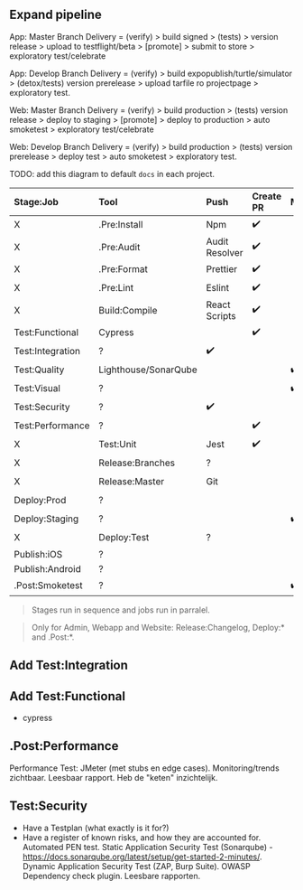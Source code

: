 ## Expand pipeline

App: Master Branch Delivery = (verify) > build signed > (tests) > version release > upload to testflight/beta > [promote] > submit to store > exploratory test/celebrate 

App: Develop Branch Delivery = (verify) > build expopublish/turtle/simulator > (detox/tests) version prerelease > upload tarfile ro projectpage > exploratory test.

Web: Master Branch Delivery = (verify) > build production > (tests) version release > deploy to staging > [promote] > deploy to production > auto smoketest > exploratory test/celebrate

Web: Develop Branch Delivery = (verify) > build production > (tests) version prerelease > deploy test > auto smoketest > exploratory test.

TODO: add this diagram to default `docs` in each project.

| Stage:Job         | Tool          | Push | Create PR | Merge | Create RC | Release |
|:- |:- |:- |:- |:- |:- |:- |
X | .Pre:Install      | Npm           | :heavy_check_mark: | | | | |
X | .Pre:Audit        | Audit Resolver| :heavy_check_mark: | | | | |
X | .Pre:Format       | Prettier      | :heavy_check_mark: | | | | |
X | .Pre:Lint         | Eslint        | :heavy_check_mark: | | | | |
X | Build:Compile     | React Scripts | :heavy_check_mark: | | | | |
| Test:Functional   | Cypress       | | :heavy_check_mark: | | | | On [release].
| Test:Integration  | ?             | :heavy_check_mark: | | | | | On [release].
| Test:Quality     | Lighthouse/SonarQube | | | :heavy_check_mark: | | | -> On [release].
| Test:Visual      | ?             | | | :heavy_check_mark: | | | -> On [release].
| Test:Security     | ?             | :heavy_check_mark: | | | | | Develop
| Test:Performance | ?             | | :heavy_check_mark: | | | | -> Develop
X | Test:Unit         | Jest          | :heavy_check_mark: | | | | |
X | Release:Branches | ?             | | | | :heavy_check_mark: | |
X | Release:Master       | Git           | | | | :heavy_check_mark: | |
| Deploy:Prod       | ?             | | | | | :heavy_check_mark: |
| Deploy:Staging       | ?             | | | :heavy_check_mark: | | |
X | Deploy:Test       | ?             | | | :heavy_check_mark: | | |
| Publish:iOS       | ?             | | | | | |
| Publish:Android   | ?             | | | | | |
| .Post:Smoketest   | ?             | | | :heavy_check_mark: | | | -> After deploy-test/stag/prod only

> Stages run in sequence and jobs run in parralel.

> Only for Admin, Webapp and Website: Release:Changelog, Deploy:* and .Post:*.

## Add Test:Integration

## Add Test:Functional
- cypress

## .Post:Performance
Performance Test: JMeter (met stubs en edge cases).
Monitoring/trends zichtbaar.
Leesbaar rapport.
Heb de "keten" inzichtelijk.

## Test:Security
- Have a Testplan (what exactly is it for?)
- Have a register of known risks, and how they are accounted for.
Automated PEN test.
Static Application Security Test (Sonarqube) - https://docs.sonarqube.org/latest/setup/get-started-2-minutes/.
Dynamic Application Security Test (ZAP, Burp Suite).
OWASP Dependency check plugin.
Leesbare rapporten.
